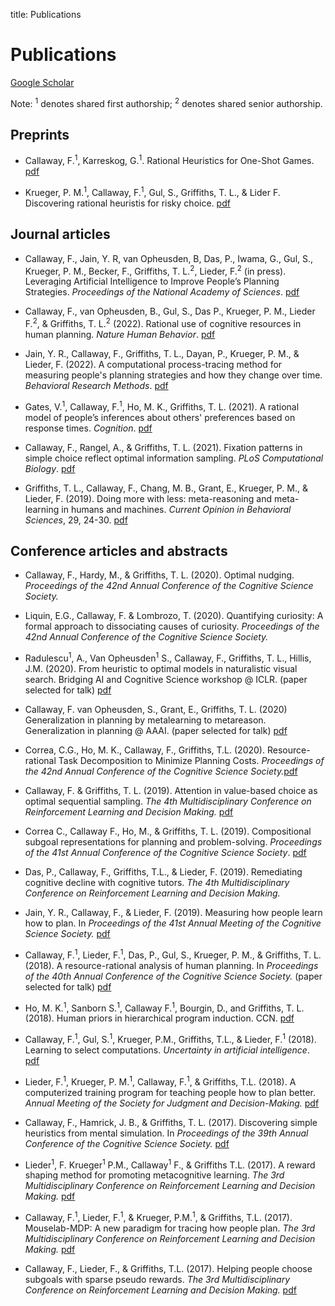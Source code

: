 title: Publications

# Publications

[Google Scholar](https://scholar.google.com/citations?user=oX7L_mMAAAAJ&hl=en&oi=ao)

Note: <sup>1</sup> denotes shared first authorship; <sup>2</sup> denotes shared senior authorship.

## Preprints

- Callaway, F.<sup>1</sup>, Karreskog, G.<sup>1</sup>. Rational Heuristics for One-Shot Games. [pdf](https://gustavkarreskog.com/files/jmp_karreskog.pdf)

- Krueger, P. M.<sup>1</sup>, Callaway, F.<sup>1</sup>, Gul, S., Griffiths, T. L., & Lider F. Discovering rational heuristis for risky choice. [pdf](https://psyarxiv.com/mg7dn)

## Journal articles

- Callaway, F., Jain, Y. R, van Opheusden, B, Das, P., Iwama, G., Gul, S., Krueger, P. M., Becker, F., Griffiths, T. L.<sup>2</sup>, Lieder, F.<sup>2</sup> (in press). Leveraging Artificial Intelligence to Improve People’s Planning Strategies. _Proceedings of the National Academy of Sciences_. [pdf](https://cocosci.princeton.edu/papers/callawayleveraging.pdf)

- Callaway, F., van Opheusden, B., Gul, S., Das P., Krueger, P. M., Lieder F.<sup>2</sup>, & Griffiths, T. L.<sup>2</sup> (2022). Rational use of cognitive resources in human planning. _Nature Human Behavior_. [pdf](https://cocosci.princeton.edu/papers/callawayrationaluse.pdf)

- Jain, Y. R., Callaway, F., Griffiths, T. L., Dayan, P., Krueger, P. M., & Lieder, F. (2022). A computational process-tracing method for measuring people's planning strategies and how they change over time.  _Behavioral Research Methods_. [pdf](https://is.mpg.de/uploads_file/attachment/attachment/675/Revised_Manuscript.pdf)

- Gates, V.<sup>1</sup>, Callaway, F.<sup>1</sup>, Ho, M. K., Griffiths, T. L. (2021). A rational model of people’s inferences about others' preferences based on response times.  _Cognition_. [pdf](https://cocosci.princeton.edu/papers/gatesrational2021.pdf)

- Callaway, F., Rangel, A., & Griffiths, T. L. (2021). Fixation patterns in simple choice reflect optimal information sampling. _PLoS Computational Biology_. [pdf](https://journals.plos.org/ploscompbiol/article?id=10.1371/journal.pcbi.1008863)

- Griffiths, T. L., Callaway, F., Chang, M. B., Grant, E., Krueger, P. M., & Lieder, F. (2019). Doing more with less: meta-reasoning and meta-learning in humans and machines. _Current Opinion in Behavioral Sciences_, 29, 24-30. [pdf](https://cocosci.princeton.edu/papers/doing-more-with-less.pdf)

## Conference articles and abstracts

- Callaway, F., Hardy, M., & Griffiths, T. L. (2020). Optimal nudging. _Proceedings of the 42nd Annual Conference of the Cognitive Science Society._

- Liquin, E.G., Callaway, F. & Lombrozo, T. (2020). Quantifying curiosity: A formal approach to dissociating causes of curiosity. _Proceedings of the 42nd Annual Conference of the Cognitive Science Society._

- Radulescu<sup>1</sup>, A., Van Opheusden<sup>1</sup> S., Callaway, F., Griffiths, T. L., Hillis, J.M. (2020). From heuristic to optimal models in naturalistic visual search. Bridging AI and Cognitive Science workshop @ ICLR. (paper selected for talk) [pdf](https://baicsworkshop.github.io/pdf/BAICS_33.pdf)

- Callaway, F. van Opheusden, S., Grant, E., Griffiths, T. L. (2020) Generalization in planning by metalearning to metareason. Generalization in planning @ AAAI. (paper selected for talk) [pdf](https://fredcallaway.com/pdfs/AAAI_19_Planning_workshop.pdf)

- Correa, C.G., Ho, M. K., Callaway, F., Griffiths, T.L. (2020). Resource-rational Task Decomposition to Minimize Planning Costs. _Proceedings of the 42nd Annual Conference of the Cognitive Science Society._[pdf](https://arxiv.org/abs/2007.13862)

- Callaway, F. & Griffiths, T. L. (2019). Attention in value-based choice as optimal sequential sampling. _The 4th Multidisciplinary Conference on Reinforcement Learning and Decision Making._ [pdf](https://psyarxiv.com/57v6k)

- Correa C., Callaway F., Ho, M., & Griffiths, T. L. (2019). Compositional subgoal representations for planning and problem-solving. _Proceedings of the 41st Annual Conference of the Cognitive Science Society_. [pdf](http://cocosci.princeton.edu/falk/KogWis_Discovering_Heuristics.pdf)

- Das, P., Callaway, F., Griffiths, T.L., & Lieder, F. (2019). Remediating cognitive decline with cognitive tutors. _The 4th Multidisciplinary Conference on Reinforcement Learning and Decision Making._ 

- Jain, Y. R., Callaway, F., & Lieder, F. (2019). Measuring how people learn how to plan. In _Proceedings of the 41st Annual Meeting of the Cognitive Science Society._ [pdf](https://www.researchgate.net/profile/Falk_Lieder/publication/332407565_Measuring_how_people_learn_how_to_plan/links/5cb2e60992851c8d22e9b5f5/Measuring-how-people-learn-how-to-plan.pdf)

- Callaway, F.<sup>1</sup>, Lieder, F.<sup>1</sup>, Das, P., Gul, S., Krueger, P. M., & Griffiths, T. L. (2018). A resource-rational analysis of human planning. In _Proceedings of the 40th Annual Conference of the Cognitive Science Society._ (paper selected for talk) [pdf](http://cocosci.princeton.edu/papers/Callaway_CogSci_2018.pdf)

- Ho, M. K.<sup>1</sup>, Sanborn S.<sup>1</sup>, Callaway F.<sup>1</sup>, Bourgin, D., and Griffiths, T. L. (2018). Human priors in hierarchical program induction. CCN. [pdf](https://ccneuro.org/2018/proceedings/1265.pdf)

- Callaway, F.<sup>1</sup>, Gul, S.<sup>1</sup>, Krueger, P.M., Griffiths, T.L., & Lieder, F.<sup>1</sup> (2018). Learning to select computations. _Uncertainty in artificial intelligence_. [pdf](https://arxiv.org/abs/1711.06892)

- Lieder, F.<sup>1</sup>, Krueger, P. M.<sup>1</sup>, Callaway, F.<sup>1</sup>, & Griffiths, T.L. (2018). A computerized training program for teaching people how to plan better. _Annual Meeting of the Society for Judgment and Decision-Making._ [pdf](https://osf.io/preprints/psyarxiv/uj8ys/)

- Callaway, F., Hamrick, J. B., & Griffiths, T. L. (2017). Discovering simple heuristics from mental simulation. In _Proceedings of the 39th Annual Conference of the Cognitive Science Society._ [pdf](https://osf.io/wrqtp/)

- Lieder<sup>1</sup>, F. Krueger<sup>1</sup> P.M., Callaway<sup>1</sup> F., & Griffiths T.L. (2017). A reward shaping method for promoting metacognitive learning. _The 3rd Multidisciplinary Conference on Reinforcement Learning and Decision Making._ [pdf](https://osf.io/preprints/psyarxiv/qj346/)

- Callaway, F.<sup>1</sup>, Lieder, F.<sup>1</sup>, & Krueger, P.M.<sup>1</sup>, & Griffiths, T.L. (2017). Mouselab-MDP: A new paradigm for tracing how people plan. _The 3rd Multidisciplinary Conference on Reinforcement Learning and Decision Making._ [pdf](https://osf.io/7wcya)

- Callaway, F., Lieder, F., & Griffiths, T.L. (2017). Helping people choose subgoals with sparse pseudo rewards. _The 3rd Multidisciplinary Conference on Reinforcement Learning and Decision Making._ [pdf](https://osf.io/8rz37)

<!-- ## Workshop papers and abstracts

Lieder, F.<sup>1</sup>, Callaway, F.<sup>1</sup>, Gul, S.<sup>1</sup>, Krueger, P.M., & Griffiths, T.L. (2017). Learning to select computations. NIPS workshop on Cognitively Informed AI. [pdf](https://arxiv.org/abs/1711.06892) -->